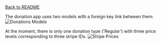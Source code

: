 
[Back to README](../README.md)

The donation app uses two models with a foreign key link between them:
![Donations Models](/readme_images/donations_models_fk.png)

At the moment, there is only one donation type ('Regular') with three price levels corresponding to three stripe IDs.
![Stripe Prices](/readme_images/stripe_donation.png)